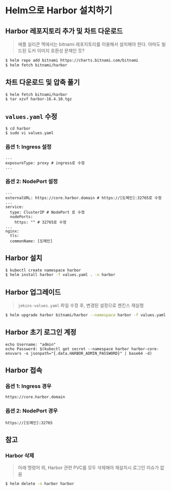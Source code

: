 # Helm으로 Harbor 설치하기

## Harbor 레포지토리 추가 및 차트 다운로드

> 애플 실리콘 맥에서는 bitnami 레포지토리를 이용해서 설치해야 한다. 아마도 빌드된 도커 이미지 호환성 문제인 듯?

```sh
$ helm repo add bitnami https://charts.bitnami.com/bitnami
$ helm fetch bitnami/harbor
```

## 차트 다운로드 및 압축 풀기

```sh
$ helm fetch bitnami/harbor
$ tar xzvf harbor-16.4.10.tgz
```

## `values.yaml` 수정

```
$ cd harbor
$ sudo vi values.yaml
```

### 옵션 1: Ingress 설정
```
...
exposureType: proxy # ingress로 수정
...
```

### 옵션 2: NodePort 설정
```
...
externalURL: https://core.harbor.domain # https://[도메인]:32765로 수정
...
service:
  type: ClusterIP # NodePort 로 수정
  nodePorts:
    https: "" # 32765로 수정
...
nginx:
  tls:
  commonName: [도메인]
```

## Harbor 설치

```sh
$ kubectl create namespace harbor
$ helm install harbor -f values.yaml . -n harbor
```


## Harbor 업그레이드
> `jekins-values.yaml` 파일 수정 후, 변경된 설정으로 젠킨스 재실행
```sh
$ helm upgrade harbor bitnami/harbor --namespace harbor -f values.yaml
```


## Harbor 초기 로그인 계정

```
echo Username: "admin"
echo Password: $(kubectl get secret --namespace harbor harbor-core-envvars -o jsonpath="{.data.HARBOR_ADMIN_PASSWORD}" | base64 -d)
```

## Harbor 접속

### 옵션 1: Ingress 경우
```
https://core.harbor.domain
```

### 옵션 2: NodePort 경우
```
https://[도메인]:32765
```


## 참고

### Harbor 삭제

> 아래 명령어 외, Harbor 관련 PVC를 모두 삭제해야 재설치시 로그인 이슈가 없음

```sh
$ helm delete -n harbor harbor
```
